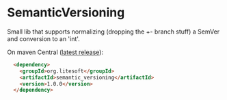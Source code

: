 # SemanticVersioning
Small lib that supports normalizing (dropping the +- branch stuff) a SemVer and conversion to an 'int'. 

On maven Central ([latest release](https://mvnrepository.com/artifact/org.litesoft/semantic_versioning/1.0.0)):
```html
  <dependency>
    <groupId>org.litesoft</groupId>
    <artifactId>semantic_versioning</artifactId>
    <version>1.0.0</version>
  </dependency>
```
